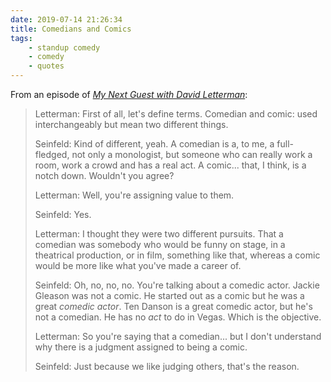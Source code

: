 ```yaml
---
date: 2019-07-14 21:26:34
title: Comedians and Comics
tags:
    - standup comedy
    - comedy
    - quotes
---
```


From an episode of [_My Next Guest with David Letterman_](https://www.netflix.com/title/80209096):

> <span class="small-caps">Letterman</span>: First of all, let's define terms. Comedian and comic: used interchangeably but mean two different things.
>
> <span class="small-caps">Seinfeld</span>: Kind of different, yeah. A comedian is a, to me, a full-fledged, not only a monologist, but someone who can really work a room, work a crowd and has a real act. A comic... that, I think, is a notch down. Wouldn't you agree?
>
> <span class="small-caps">Letterman</span>: Well, you're assigning value to them.
>
> <span class="small-caps">Seinfeld</span>: Yes.
>
> <span class="small-caps">Letterman</span>: I thought they were two different pursuits. That a comedian was somebody who would be funny on stage, in a theatrical production, or in film, something like that, whereas a comic would be more like what you've made a career of.
>
> <span class="small-caps">Seinfeld</span>: Oh, no, no, no. You're talking about a comedic actor. Jackie Gleason was not a comic. He started out as a comic but he was a great _comedic actor_. Ten Danson is a great comedic actor, but he's not a comedian. He has no _act_ to do in Vegas. Which is the objective.
>
> <span class="small-caps">Letterman</span>: So you're saying that a comedian... but I don't understand why there is a judgment assigned to being a comic.
>
> <span class="small-caps">Seinfeld</span>: Just because we like judging others, that's the reason.


